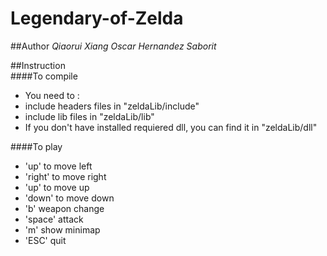 # Legendary-of-Zelda

##Author
*Qiaorui Xiang*
*Oscar Hernandez Saborit*

##Instruction	
####To compile
* You need to  :
* include headers files in "zeldaLib/include"
* include lib files in "zeldaLib/lib"
* If you don't have installed requiered dll, you can find it in "zeldaLib/dll"

####To play	
* 'up' 	to move left
* 'right' 	to move right
* 'up' 	to move up
* 'down' 	to move down
* 'b' 	weapon change
* 'space' 	attack
* 'm'		show minimap
* 'ESC'	quit